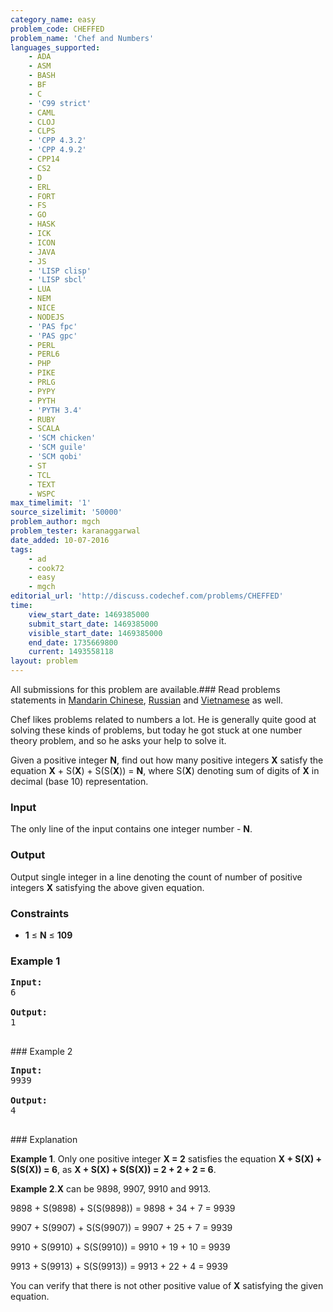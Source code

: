 ```yaml
---
category_name: easy
problem_code: CHEFFED
problem_name: 'Chef and Numbers'
languages_supported:
    - ADA
    - ASM
    - BASH
    - BF
    - C
    - 'C99 strict'
    - CAML
    - CLOJ
    - CLPS
    - 'CPP 4.3.2'
    - 'CPP 4.9.2'
    - CPP14
    - CS2
    - D
    - ERL
    - FORT
    - FS
    - GO
    - HASK
    - ICK
    - ICON
    - JAVA
    - JS
    - 'LISP clisp'
    - 'LISP sbcl'
    - LUA
    - NEM
    - NICE
    - NODEJS
    - 'PAS fpc'
    - 'PAS gpc'
    - PERL
    - PERL6
    - PHP
    - PIKE
    - PRLG
    - PYPY
    - PYTH
    - 'PYTH 3.4'
    - RUBY
    - SCALA
    - 'SCM chicken'
    - 'SCM guile'
    - 'SCM qobi'
    - ST
    - TCL
    - TEXT
    - WSPC
max_timelimit: '1'
source_sizelimit: '50000'
problem_author: mgch
problem_tester: karanaggarwal
date_added: 10-07-2016
tags:
    - ad
    - cook72
    - easy
    - mgch
editorial_url: 'http://discuss.codechef.com/problems/CHEFFED'
time:
    view_start_date: 1469385000
    submit_start_date: 1469385000
    visible_start_date: 1469385000
    end_date: 1735669800
    current: 1493558118
layout: problem
---
```

All submissions for this problem are available.###  Read problems statements in [Mandarin Chinese](http://www.codechef.com/download/translated/COOK72/mandarin/CHEFFED.pdf), [Russian](http://www.codechef.com/download/translated/COOK72/russian/CHEFFED.pdf) and [Vietnamese](http://www.codechef.com/download/translated/COOK72/vietnamese/CHEFFED.pdf) as well.

Chef likes problems related to numbers a lot. He is generally quite good at solving these kinds of problems, but today he got stuck at one number theory problem, and so he asks your help to solve it.

Given a positive integer **N**, find out how many positive integers **X** satisfy the equation **X** + S(**X**) + S(S(**X**)) = **N**, where S(**X**) denoting sum of digits of **X** in decimal (base 10) representation.

### Input

The only line of the input contains one integer number - **N**.

### Output

Output single integer in a line denoting the count of number of positive integers **X** satisfying the above given equation.

### Constraints

- **1** ≤ **N** ≤ **109**

### Example 1

<pre><b>Input:</b>
6

<b>Output:</b>
1

</pre>### Example 2
<pre><b>Input:</b>
9939

<b>Output:</b>
4

</pre>### Explanation
**Example 1**. Only one positive integer **X = 2** satisfies the equation **X + S(X) + S(S(X)) = 6**, as **X + S(X) + S(S(X)) = 2 + 2 + 2 = 6**.

**Example 2**.**X** can be 9898, 9907, 9910 and 9913.

9898 + S(9898) + S(S(9898)) = 9898 + 34 + 7 = 9939

9907 + S(9907) + S(S(9907)) = 9907 + 25 + 7 = 9939

9910 + S(9910) + S(S(9910)) = 9910 + 19 + 10 = 9939

9913 + S(9913) + S(S(9913)) = 9913 + 22 + 4 = 9939

You can verify that there is not other positive value of **X** satisfying the given equation.
